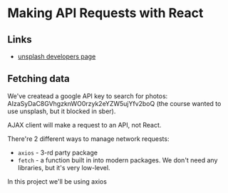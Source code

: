 # Making API Requests with React

## Links

- [unsplash developers page](unsplash.com/developers)

## Fetching data

We've createad a google API key to search for photos: AIzaSyDaC8GVhgzknWO0rzyk2eYZW5ujYfv2boQ (the course wanted to use unsplash, but it blocked in sber).

AJAX client will make a request to an API, not React.

There're 2 different ways to manage network requests:

- `axios` - 3-rd party package
- `fetch` - a function built in into modern packages. We don't need any libraries, but it's very low-level.

In this project we'll be using axios
